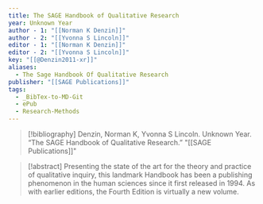 ```yaml
---
title: The SAGE Handbook of Qualitative Research
year: Unknown Year
author - 1: "[[Norman K Denzin]]"
author - 2: "[[Yvonna S Lincoln]]"
editor - 1: "[[Norman K Denzin]]"
editor - 2: "[[Yvonna S Lincoln]]"
key: "[[@Denzin2011-xr]]"
aliases:
  - The Sage Handbook Of Qualitative Research
publisher: "[[SAGE Publications]]"
tags:
  - _BibTex-to-MD-Git
  - ePub
  - Research-Methods
---
```


> [!bibliography]
> Denzin, Norman K, Yvonna S Lincoln. Unknown Year. “The SAGE Handbook of Qualitative Research.” "[[SAGE Publications]]"

> [!abstract]
> Presenting the state of the art for the theory and practice of qualitative inquiry, this landmark Handbook has been a publishing phenomenon in the human sciences since it first released in 1994. As with earlier editions, the Fourth Edition is virtually a new volume.